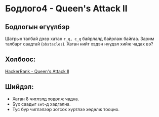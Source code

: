 # Бодлогo4 - Queen's Attack II

## Бодлогын өгүүлбэр

Шатрын талбай дээр хатан `r_q, c_q` байрлалд байрлаж байгаа. Зарим талбарт саадтай (`obstacles`). Хатан нийт хэдэн нүүдэл хийж чадах вэ?

## Холбоос:

[HackerRank - Queen's Attack II](https://www.hackerrank.com/challenges/queens-attack-2)

## Шийдэл:

- Хатан 8 чиглэлд хөдөлж чадна.
- Бүх саадыг `set`-д хадгална.
- Тус бүр чиглэлээр зогсох хүртлээ хөдөлж тооцно.
